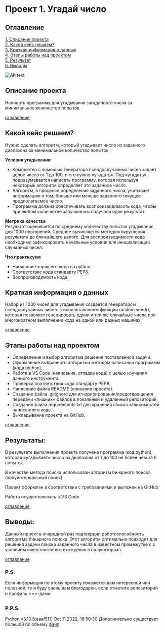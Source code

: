 # Проект 1. Угадай число

## Оглавление  

[1. Описание проекта](#описание-проекта)  
[2. Какой кейс решаем?](#какой-кейс-решаем)  
[3. Краткая информация о данных](#краткая-информация-о-данных)  
[4. Этапы работы над проектом](#этапы-работы-над-проектом)  
[5. Результат](#результат)    
[6. Выводы](#выводы) 


![Alt text](../../../D:/Data_Science/guess-number-task%20-primer/binary%20search.jpg)


## Описание проекта   

Написать программу для угадывания загаданного числа за минимальное количество попыток.

[оглавление](#оглавление)


## Какой кейс решаем?    
Нужно сделать алгоритм, который угадывает число из заданного диапазона за минимальное количество попыток

**Условия угадывания:**  
- Компьютер с помощью генератора псевдослучайных чисел задает целое число от 1 до 100, и его нужно «угадать». Под «угадать», подразумевается написать программу, которая используя некоторый алгоритм определяет это заданное число.
- Алгоритм, в процессе определения заданного числа, учитывает информацию о том, больше или меньше заданного текущее предполагаемое число.
- Программа должна обеспечивать воспроизводимость кода, чтобы при любом количестве запусков мы получали один результат.

**Метрика качества**     
Результат оценивается по среднему количеству попыток угадывания для 1000 повторений. Среднее вычисляется методом округления результата до ближайшего целого. Для воспроизводимости кода необходимо зафиксировать начальные условия для инициализации случайных чисел.

**Что практикуем**     
- Написание хорошего кода на python.
- Соответствие кода стандарту PEP8.
- Воспроизводимость кода.


## Краткая информация о данных
Набор  из 1000 чисел для угадывания создается генератором псевдослучайных чисел. с использованием функции random.seed(), которая позволяет генерировать однии и теи же случайные числа при многократном выполнении кода на одной или разных машинах.

[оглавление](#оглавление)


## Этапы работы над проектом  
- Определение и выбор алгоритма решения поставленной задачи.
- Оформление выбранного алгоритма методом написания программы (кода python).
- Работа в VS Code (написание, отладка кода) с целью изучения данного инструмента.
- Проверка соответствия кода стандарту PEP8.
- Написание файла README (описание проекта).
- Создание файла .gitignore для игноририрования/предотвращения передачи «лишних» файлов в локальный и удаленный репозиторий.
- Создание файла requirements.txt для хранения списка зависимостей написанного кода.
- Выкладывание проекта на GitHub.

[оглавление](#оглавление)


## Результаты:  
В результате выполнения проекта получена программа (код python), которая «угадывает» число из диапазона от 1 до 100 не более чем за 6 попыток.

В качестве метода поиска использован алгоритм бинарного поиска (полуинтервальный поиск).

Проект оформлен в соответствии с требованиями и выложен на GitHub.

Работа осуществлялась в VS Code.

[оглавление](#оглавление)


## Выводы:  
Данный проект в очередной раз подтвердил работоспособность алгоритма бинарного поиска. Этот алгоритм оптимально подходит для решения задачи поиска заданного числа в известном промежутке с с условием известности его вхождения в полуинтервал.

[оглавление](#оглавление)


### P.S.

Если информация по этому проекту покажется вам интересной или полезной, то я буду очень вам благодарен, если отметите репозиторий и профиль ⭐️⭐️⭐️-дами

### P.P.S.
Python v3.10.8:aaaf517, Oct 11 2022, 16:50:30
Дополнительно существует большой по объему [файл](https://drive.google.com/file/d/1CYroZdt7VMyr09nV0QObGjbCHygPH5bt/view?usp=share_link)